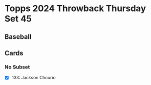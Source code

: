 # Topps 2024 Throwback Thursday Set 45
## Baseball

## Cards

### No Subset
- [x] 133: Jackson Chourio<br>
